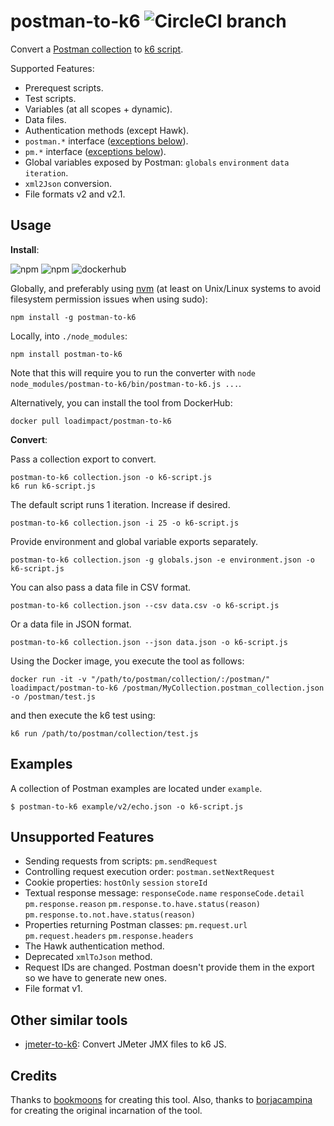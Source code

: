 # postman-to-k6 ![CircleCI branch](https://img.shields.io/circleci/project/github/loadimpact/postman-to-k6/master.svg)

Convert a [Postman collection](https://www.getpostman.com/docs/collections) to [k6 script](https://docs.k6.io/docs).

Supported Features:

- Prerequest scripts.
- Test scripts.
- Variables (at all scopes + dynamic).
- Data files.
- Authentication methods (except Hawk).
- `postman.*` interface ([exceptions below](#unsupported-features)).
- `pm.*` interface ([exceptions below](#unsupported-features)).
- Global variables exposed by Postman: `globals` `environment` `data`
  `iteration`.
- `xml2Json` conversion.
- File formats v2 and v2.1.

## Usage

**Install**:

![npm](https://img.shields.io/npm/v/postman-to-k6.svg) ![npm](https://img.shields.io/npm/dw/postman-to-k6.svg) ![dockerhub](https://img.shields.io/docker/pulls/loadimpact/postman-to-k6.svg)

Globally, and preferably using [nvm](https://github.com/creationix/nvm) (at least on Unix/Linux systems to avoid filesystem permission issues when using sudo):
```shell
npm install -g postman-to-k6
```

Locally, into `./node_modules`:
```shell
npm install postman-to-k6
```

Note that this will require you to run the converter with `node node_modules/postman-to-k6/bin/postman-to-k6.js ...`.

Alternatively, you can install the tool from DockerHub:
```shell
docker pull loadimpact/postman-to-k6
```

**Convert**:

Pass a collection export to convert.

```shell
postman-to-k6 collection.json -o k6-script.js
k6 run k6-script.js
```

The default script runs 1 iteration. Increase if desired.

```shell
postman-to-k6 collection.json -i 25 -o k6-script.js
```

Provide environment and global variable exports separately.

```shell
postman-to-k6 collection.json -g globals.json -e environment.json -o k6-script.js
```

You can also pass a data file in CSV format.

```shell
postman-to-k6 collection.json --csv data.csv -o k6-script.js
```

Or a data file in JSON format.

```shell
postman-to-k6 collection.json --json data.json -o k6-script.js
```

Using the Docker image, you execute the tool as follows:
```shell
docker run -it -v "/path/to/postman/collection/:/postman/" loadimpact/postman-to-k6 /postman/MyCollection.postman_collection.json -o /postman/test.js
```
and then execute the k6 test using:
```shell
k6 run /path/to/postman/collection/test.js
```

## Examples

A collection of Postman examples are located under `example`.

    $ postman-to-k6 example/v2/echo.json -o k6-script.js

## Unsupported Features

- Sending requests from scripts: `pm.sendRequest`
- Controlling request execution order: `postman.setNextRequest`
- Cookie properties: `hostOnly` `session` `storeId`
- Textual response message: `responseCode.name` `responseCode.detail`
  `pm.response.reason` `pm.response.to.have.status(reason)`
  `pm.response.to.not.have.status(reason)`
- Properties returning Postman classes: `pm.request.url` `pm.request.headers`
  `pm.response.headers`
- The Hawk authentication method.
- Deprecated `xmlToJson` method.
- Request IDs are changed. Postman doesn't provide them in the export so we
  have to generate new ones.
- File format v1.

## Other similar tools

- [jmeter-to-k6](https://github.com/loadimpact/jmeter-to-k6/): Convert
  JMeter JMX files to k6 JS.

## Credits

Thanks to [bookmoons](https://github.com/bookmoons) for creating this tool. Also, thanks to [borjacampina](https://github.com/borjacampina) for creating the original incarnation of the tool.
